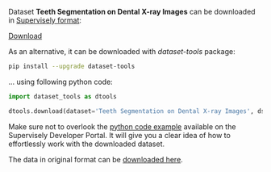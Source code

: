 Dataset **Teeth Segmentation on Dental X-ray Images** can be downloaded in [Supervisely format](https://developer.supervisely.com/api-references/supervisely-annotation-json-format):

 [Download](https://assets.supervisely.com/supervisely-supervisely-assets-public/teams_storage/m/H/ZK/t7f8wdSfCPl9uIr67c8ycq03aTAmYRhm9QiiU1OnGj3R2Kg7vPDBwEY5PgLaEWwr0DBfoasbkGogtfRVzYflUGAnGKk1jnmcwzJ9E4yoTFdZgILAAGalRhyczvt5.tar)

As an alternative, it can be downloaded with *dataset-tools* package:
``` bash
pip install --upgrade dataset-tools
```

... using following python code:
``` python
import dataset_tools as dtools

dtools.download(dataset='Teeth Segmentation on Dental X-ray Images', dst_dir='~/dataset-ninja/')
```
Make sure not to overlook the [python code example](https://developer.supervisely.com/getting-started/python-sdk-tutorials/iterate-over-a-local-project) available on the Supervisely Developer Portal. It will give you a clear idea of how to effortlessly work with the downloaded dataset.

The data in original format can be [downloaded here](https://www.kaggle.com/datasets/humansintheloop/teeth-segmentation-on-dental-x-ray-images/download?datasetVersionNumber=1).